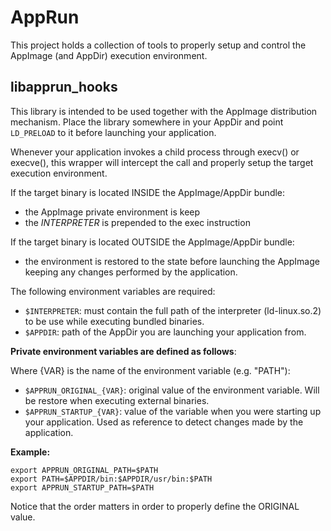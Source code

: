 # AppRun

This project holds a collection of tools to properly setup and control the AppImage (and AppDir) execution environment.

## libapprun_hooks 
This library is intended to be used together with the AppImage distribution mechanism.
Place the library somewhere in your AppDir and point `LD_PRELOAD` to it before launching your application.

Whenever your application invokes a child process through execv() or execve(),
this wrapper will intercept the call and properly setup the target execution environment.

If the target binary is located INSIDE the AppImage/AppDir bundle:
- the AppImage private environment is keep 
- the *INTERPRETER* is prepended to the exec instruction   

If the target binary is located OUTSIDE the AppImage/AppDir bundle:
- the environment is restored to the state before launching the AppImage keeping any changes performed by the 
application.

The following environment variables are required:
- `$INTERPRETER`: must contain the full path of the interpreter (ld-linux.so.2) to be use while executing bundled binaries.
- `$APPDIR`: path of the AppDir you are launching your application from.

**Private environment variables are defined as follows**:  

Where {VAR} is the name of the environment variable (e.g. "PATH"):
- `$APPRUN_ORIGINAL_{VAR}`: original value of the environment variable. Will be restore when executing external binaries.
- `$APPRUN_STARTUP_{VAR}`: value of the variable when you were starting up your application. Used as reference to 
detect changes made by the application.

**Example:**

```shell script
export APPRUN_ORIGINAL_PATH=$PATH
export PATH=$APPDIR/bin:$APPDIR/usr/bin:$PATH
export APPRUN_STARTUP_PATH=$PATH
``` 

Notice that the order matters in order to properly define the ORIGINAL value.                             